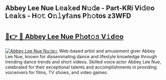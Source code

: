 ## Abbey Lee Nue L𝚎a𝚔ed N𝚞𝚍e - Part-KRi Vi𝚍𝚎o L𝚎a𝚔s - H𝚘𝚝 O𝚗𝚕yf𝚊ns P𝚑𝚘tos z3WFD

# <h2><a href="http://kf3ccw.oniu.top/?m=Abbey+Lee+Nue">🔗👉 🔴 Abbey Lee Nue P𝚑ot𝚘𝚜 V𝚒d𝚎o</a></h2>

[![Abbey Lee Nue Nu𝚍e𝚜](https://i.imgur.com/0qMVB7G.gif)](http://kf3ccw.oniu.top/?m=Abbey+Lee+Nue)
Web-based artist and amusement giver Abbey Lee Nue, known for disseminating dance and lifestyle knowledge through trending dance trends and short videos. Skilled voice actor Abbey Lee Nue, celebrated for their exceptional talents and accomplishments in providing voiceovers for films, TV shows, and video games.  
